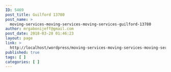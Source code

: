 ```yaml
---
ID: 5469
post_title: Guilford 13780
post_name: >
  moving-services-moving-services-moving-services-guilford-13780
author: mrgabonijeff@gmail.com
post_date: 2018-03-28 01:46:23
layout: page
link: >
  http://localhost/wordpress/moving-services-moving-services-moving-services-guilford-13780/
published: true
tags: [ ]
categories: [ ]
---
```

